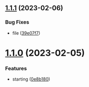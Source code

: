 ## [1.1.1](https://github.com/cerico/glendale/compare/v1.1.0...v1.1.1) (2023-02-06)


### Bug Fixes

* file ([39e07f7](https://github.com/cerico/glendale/commit/39e07f7fc30844545cfccccc8da4f79d3fb4723f))



# [1.1.0](https://github.com/cerico/glendale/compare/0e8b18045f57c36cd899379a93219f8531c3d964...v1.1.0) (2023-02-05)


### Features

* starting ([0e8b180](https://github.com/cerico/glendale/commit/0e8b18045f57c36cd899379a93219f8531c3d964))



